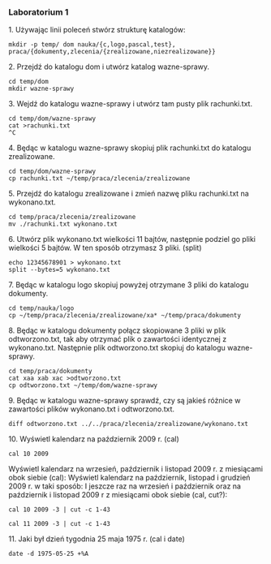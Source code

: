 ### Laboratorium 1

1\. Używając linii poleceń stwórz strukturę katalogów:

```
mkdir -p temp/ dom nauka/{c,logo,pascal,test}, praca/{dokumenty,zlecenia/{zrealizowane,niezrealizowane}}
```

2\. Przejdź do katalogu dom i utwórz katalog wazne-sprawy.

```
cd temp/dom
mkdir wazne-sprawy
```


3\. Wejdź do katalogu wazne-sprawy i utwórz tam pusty plik rachunki.txt.

```
cd temp/dom/wazne-sprawy
cat >rachunki.txt
^C
```

4\. Będąc w katalogu wazne-sprawy skopiuj plik rachunki.txt do katalogu zrealizowane.

```
cd temp/dom/wazne-sprawy
cp rachunki.txt ~/temp/praca/zlecenia/zrealizowane
```

5\. Przejdź do katalogu zrealizowane i zmień nazwę pliku rachunki.txt na wykonano.txt.

```
cd temp/praca/zlecenia/zrealizowane
mv ./rachunki.txt wykonano.txt
```

6\. Utwórz plik wykonano.txt wielkości 11 bajtów, następnie podziel go pliki wielkości 5 bajtów. W ten sposób otrzymasz 3 pliki. (split)

```
echo 12345678901 > wykonano.txt
split --bytes=5 wykonano.txt
```

7\. Będąc w katalogu logo skopiuj powyżej otrzymane 3 pliki do katalogu dokumenty.

```
cd temp/nauka/logo
cp ~/temp/praca/zlecenia/zrealizowane/xa* ~/temp/praca/dokumenty
```

8\. Będąc w katalogu dokumenty połącz skopiowane 3 pliki w plik odtworzono.txt, tak aby otrzymać plik o zawartości identycznej z wykonano.txt. Następnie plik odtworzono.txt skopiuj do katalogu wazne-sprawy.

```
cd temp/praca/dokumenty
cat xaa xab xac >odtworzono.txt
cp odtworzono.txt ~/temp/dom/wazne-sprawy
```

9\. Będąc w katalogu wazne-sprawy sprawdź, czy są jakieś różnice w zawartości plików wykonano.txt i odtworzono.txt.

```
diff odtworzono.txt ../../praca/zlecenia/zrealizowane/wykonano.txt
```

10\. Wyświetl kalendarz na październik 2009 r. (cal)

```
cal 10 2009
```

Wyświetl kalendarz na wrzesień, październik i listopad 2009 r. z miesiącami obok siebie (cal):
Wyświetl kalendarz na październik, listopad i grudzień 2009 r. w taki sposób:
I jeszcze raz na wrzesień i październik oraz na październik i listopad 2009 r z miesiącami obok siebie (cal, cut?):
```
cal 10 2009 -3 | cut -c 1-43
```
```
cal 11 2009 -3 | cut -c 1-43
```

11\. Jaki był dzień tygodnia 25 maja 1975 r. (cal i date)

```
date -d 1975-05-25 +%A
```
